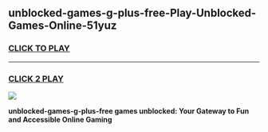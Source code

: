 
## unblocked-games-g-plus-free-Play-Unblocked-Games-Online-51yuz
<h3>
<a href="https://premium76.site?title=unblocked-games-g-plus-free&ref=25A">CLICK TO PLAY</a></h3>
<hr>

<h3>
<a href="https://premium76.site?title=unblocked-games-g-plus-free&ref=25A">CLICK 2 PLAY</a>
  
</h3>

<a href="https://premium76.site?title=unblocked-games-g-plus-free&ref=25A"><img src="https://clearcache.store/games.png"></a>


**unblocked-games-g-plus-free games unblocked: Your Gateway to Fun and Accessible Online Gaming**
